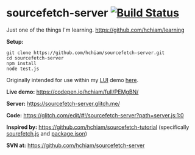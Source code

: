 # sourcefetch-server [![Build Status](https://travis-ci.org/hchiam/sourcefetch-server.svg?branch=master)](https://travis-ci.org/hchiam/sourcefetch-server)

Just one of the things I'm learning. <a target="_blank" href="https://github.com/hchiam/learning">https://github.com/hchiam/learning</a>

**Setup:**
```
git clone https://github.com/hchiam/sourcefetch-server.git
cd sourcefetch-server
npm install
node test.js
```

Originally intended for use within my <a href="https://github.com/hchiam/language-user-interface" target="_blank">LUI</a> demo <a href="https://codepen.io/hchiam/full/WOLOJG" target="_blank">here</a>.

**Live demo:** <a href="https://codepen.io/hchiam/full/PEMgBN/" target="_blank">https://codepen.io/hchiam/full/PEMgBN/</a>

**Server:** <a href="https://sourcefetch-server.glitch.me/" target="_blank">https://sourcefetch-server.glitch.me/</a>

**Code:** <a href="https://glitch.com/edit/#!/sourcefetch-server?path=server.js:1:0" target="_blank">https://glitch.com/edit/#!/sourcefetch-server?path=server.js:1:0</a>

**Inspired by:** <a href="https://github.com/hchiam/sourcefetch-tutorial" target="_blank">https://github.com/hchiam/sourcefetch-tutorial</a> (specifically <a href="https://github.com/hchiam/sourcefetch-tutorial/blob/master/lib/sourcefetch.js" target="_blank">sourefetch.js</a> and <a href="https://github.com/hchiam/sourcefetch-tutorial/blob/master/package.json" target="_blank">package.json</a>)

**SVN at:** <a href="https://github.com/hchiam/sourcefetch-server" target="_blank">https://github.com/hchiam/sourcefetch-server</a>
